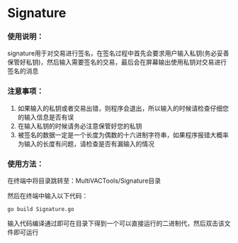 # Signature

### 使用说明：

signature用于对交易进行签名，在签名过程中首先会要求用户输入私钥(务必妥善保管好私钥)，然后输入需要签名的交易，最后会在屏幕输出使用私钥对交易进行签名的消息

### 注意事项：

1. 如果输入的私钥或者交易出错，则程序会退出，所以输入的时候请检查仔细您的输入信息是否有误
2. 在输入私钥的时候请务必注意保管好您的私钥
3. 被签名的数据一定是一个长度为偶数的十六进制字符串，如果程序报错大概率为输入的长度有问题，请检查是否有漏输入的情况

### 使用方法：

在终端中将目录跳转至：MultiVACTools/Signature目录

然后在终端中输入以下代码：
```
go build Signature.go 
```
输入代码编译通过即可在目录下得到一个可以直接运行的二进制代，然后双击该文件即可运行
